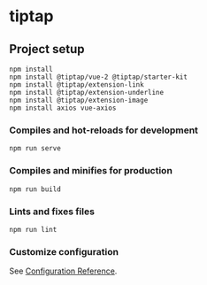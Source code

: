 # tiptap

## Project setup

```
npm install
npm install @tiptap/vue-2 @tiptap/starter-kit
npm install @tiptap/extension-link
npm install @tiptap/extension-underline
npm install @tiptap/extension-image
npm install axios vue-axios
```

### Compiles and hot-reloads for development

```
npm run serve
```

### Compiles and minifies for production

```
npm run build
```

### Lints and fixes files

```
npm run lint
```

### Customize configuration

See [Configuration Reference](https://cli.vuejs.org/config/).
